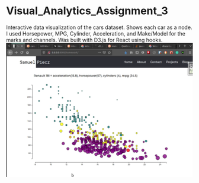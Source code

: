 # Visual_Analytics_Assignment_3
Interactive data visualization of the cars dataset. Shows each car as a node. I used Horsepower, MPG, Cylinder, Acceleration, and Make/Model for the marks and channels. Was built with D3.js for React using hooks. 
![](Proof_It_Runs.png?raw=true)
